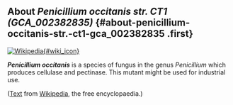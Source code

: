 About *Penicillium occitanis str. CT1 (GCA\_002382835)* {#about-penicillium-occitanis-str.-ct1-gca_002382835 .first}
-------------------------------------------------------

[![Wikipedia](/img/wikipedia_logo_v2_en.png){#wiki_icon}](http://en.wikipedia.org/wiki/Penicillium_occitanis)

***Penicillium occitanis*** is a species of fungus in the genus
*Penicillium* which produces cellulase and pectinase. This mutant might
be used for industrial use.

([Text](http://en.wikipedia.org/wiki/Penicillium_occitanis) from
[Wikipedia](http://en.wikipedia.org/), the free encyclopaedia.)

